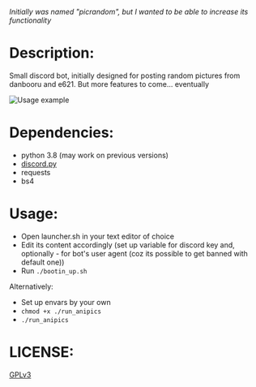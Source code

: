 *Initially was named "picrandom", but I wanted to be able to increase its functionality*

# Description:

Small discord bot, initially designed for posting random pictures from danbooru and e621. But more features to come... eventually

![Usage example](https://i.fiery.me/0wark.png?raw=true)

# Dependencies:

- python 3.8 (may work on previous versions)
- [discord.py](https://github.com/Rapptz/discord.py)
- requests
- bs4

# Usage:

- Open launcher.sh in your text editor of choice
- Edit its content accordingly (set up variable for discord key and, optionally - for bot's user agent (coz its possible to get banned with default one))
- Run `./bootin_up.sh`

Alternatively:
- Set up envars by your own
- `chmod +x ./run_anipics`
- `./run_anipics`

# LICENSE:

[GPLv3](LICENSE)

